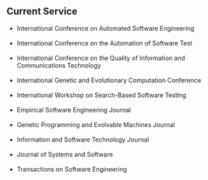 ## Current Service
<ul>
<li><div class="serviceitem"> International Conference on Automated Software
Engineering </div> </li><br>
<li><div class="serviceitem"> International Conference on the Automation of Software
Test </div> </li><br>
<li><div class="serviceitem"> International Conference on the Quality of Information
and Communications Technology </div> </li><br>
<li><div class="serviceitem"> International Genetic and Evolutionary Computation
Conference </div> </li><br>
<li><div class="serviceitem"> International Workshop on Search-Based Software
Testing </div> </li><br>
<li><div class="serviceitem"> Empirical Software Engineering Journal </div> </li><br>
<li><div class="serviceitem"> Genetic Programming and Evolvable Machines
Journal </div> </li><br>
<li><div class="serviceitem"> Information and Software Technology
Journal </div> </li><br>
<li><div class="serviceitem"> Journal of Systems and Software </div> </li><br>
<li><div class="serviceitem"> Transactions on Software Engineering </div> </li><br>
</ul>
